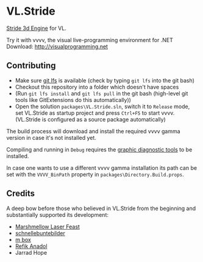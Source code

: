 # VL.Stride

[Stride 3d Engine](http://stride3d.net) for VL.

Try it with vvvv, the visual live-programming environment for .NET  
Download: http://visualprogramming.net

## Contributing

- Make sure [git lfs](https://git-lfs.github.com/) is available (check by typing `git lfs` into the git bash)
- Checkout this repository into a folder which doesn't have spaces
- (Run `git lfs install` and `git lfs pull` in the git bash (high-level git tools like GitExtensions do this automatically))
- Open the solution `packages\VL.Stride.sln`, switch it to `Release` mode, set VL.Stride as startup project and press `Ctrl+F5` to start vvvv. (VL.Stride is configured as a source package automatically)

The build process will download and install the required vvvv gamma version in case it's not installed yet.

Compiling and running in `Debug` requires the [graphic diagnostic tools](https://docs.microsoft.com/en-us/windows/uwp/gaming/use-the-directx-runtime-and-visual-studio-graphics-diagnostic-features) to be installed.

In case one wants to use a different vvvv gamma installation its path can be set with the `VVVV_BinPath` property in `packages\Directory.Build.props`.

## Credits

A deep bow before those who believed in VL.Stride from the beginning and substantially supported its development:

* [Marshmellow Laser Feast](http://marshmallowlaserfeast.com)
* [schnellebuntebilder](http://schnellebuntebilder.de)
* [m box](http://m-box.de)
* [Refik Anadol](http://refikanadol.com)
* Jarrad Hope
